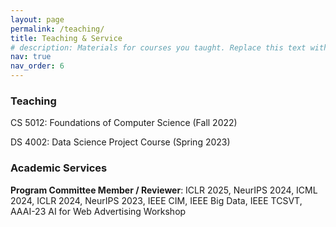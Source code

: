 ```yaml
---
layout: page
permalink: /teaching/
title: Teaching & Service
# description: Materials for courses you taught. Replace this text with your description.
nav: true
nav_order: 6
---
```


### Teaching

CS 5012: Foundations of Computer Science (Fall 2022)

DS 4002: Data Science Project Course (Spring 2023)

### Academic Services

**Program Committee Member / Reviewer**:
ICLR 2025,
NeurIPS 2024,
ICML 2024,
ICLR 2024,
NeurIPS 2023,
IEEE CIM,
IEEE Big Data,
IEEE TCSVT,
AAAI-23 AI for Web Advertising Workshop
